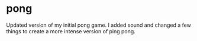 # pong
Updated version of my initial pong game. I added sound and changed a few things to create a more intense version of ping pong.
